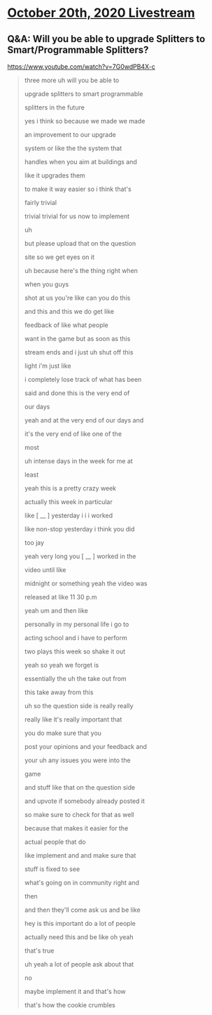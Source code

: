 # [October 20th, 2020 Livestream](../2020-10-20.md)
## Q&A: Will you be able to upgrade Splitters to Smart/Programmable Splitters?
https://www.youtube.com/watch?v=7G0wdPB4X-c
> three more uh will you be able to
>
> upgrade splitters to smart programmable
>
> splitters in the future
>
> yes i think so because we made we made
>
> an improvement to our upgrade
>
> system or like the the system that
>
> handles when you aim at buildings and
>
> like it upgrades them
>
> to make it way easier so i think that's
>
> fairly trivial
>
> trivial trivial for us now to implement
>
> uh
>
> but please upload that on the question
>
> site so we get eyes on it
>
> uh because here's the thing right when
>
> when you guys
>
> shot at us you're like can you do this
>
> and this and this we do get like
>
> feedback of like what people
>
> want in the game but as soon as this
>
> stream ends and i just uh shut off this
>
> light i'm just like
>
> i completely lose track of what has been
>
> said and done this is the very end of
>
> our days
>
> yeah and at the very end of our days and
>
> it's the very end of like one of the
>
> most
>
> uh intense days in the week for me at
>
> least
>
> yeah this is a pretty crazy week
>
> actually this week in particular
>
> like [ __ ] yesterday i i i worked
>
> like non-stop yesterday i think you did
>
> too jay
>
> yeah very long you [ __ ] worked in the
>
> video until like
>
> midnight or something yeah the video was
>
> released at like 11 30 p.m
>
> yeah um and then like
>
> personally in my personal life i go to
>
> acting school and i have to perform
>
> two plays this week so shake it out
>
> yeah so yeah we forget is
>
> essentially the uh the take out from
>
> this take away from this
>
> uh so the question side is really really
>
> really like it's really important that
>
> you do make sure that you
>
> post your opinions and your feedback and
>
> your uh any issues you were into the
>
> game
>
> and stuff like that on the question side
>
> and upvote if somebody already posted it
>
> so make sure to check for that as well
>
> because that makes it easier for the
>
> actual people that do
>
> like implement and and make sure that
>
> stuff is fixed to see
>
> what's going on in community right and
>
> then
>
> and then they'll come ask us and be like
>
> hey is this important do a lot of people
>
> actually need this and be like oh yeah
>
> that's true
>
> uh yeah a lot of people ask about that
>
> no
>
> maybe implement it and that's how
>
> that's how the cookie crumbles
>
